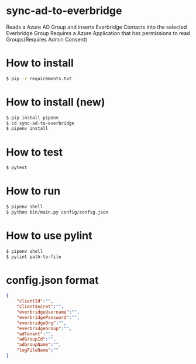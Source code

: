 # sync-ad-to-everbridge
Reads a Azure AD Group and inserts Everbridge Contacts into the selected Everbridge Group 
Requires a Azure Application that has permissions to read Groups(Requires Admin Consent)

# How to install
```bash
$ pip -r requirements.txt 
```
# How to install (new)
```bash
$ pip install pipenv
$ cd sync-ad-to-everbridge
$ pipenv install
```
# How to test
```bash
$ pytest
```
# How to run
```bash
$ pipenv shell
$ python bin/main.py config/config.json
```
# How to use pylint
```bash
$ pipenv shell
$ pylint path-to-file
```
# config.json format
```json
{ 
	"clientId":"", 
	"clientSecret":"", 
	"everbridgeUsername":"", 
	"everbridgePassword":"", 
	"everbridgeOrg":"", 
	"everbridgeGroup":"", 
	"adTenant":"", 
	"adGroupId":"", 
	"adGroupName":"", 
	"logFileName":""
}
```
